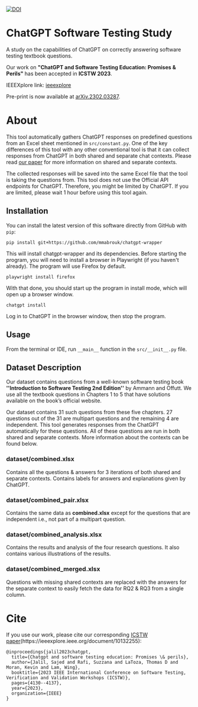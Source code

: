 [![DOI](https://zenodo.org/badge/DOI/10.5281/zenodo.7700501.svg)](https://doi.org/10.5281/zenodo.7700501)

# ChatGPT Software Testing Study

A study on the capabilities of ChatGPT on correctly answering software testing textbook questions.

Our work on **"ChatGPT and Software Testing Education: Promises & Perils"** has been accepted in **ICSTW 2023**.

IEEEXplore link: [ieeexplore](https://ieeexplore.ieee.org/abstract/document/10132255)

Pre-print is now available at [arXiv.2302.03287](https://arxiv.org/abs/2302.03287).

# About
This tool automatically gathers ChatGPT responses on predefined questions from an Excel sheet mentioned in ```src/constant.py```. One of the key differences of this tool with any other conventional tool is that it can collect responses from ChatGPT in both shared and separate chat contexts. Please read [our paper](https://arxiv.org/abs/2302.03287) for more information on shared and separate contexts.

The collected responses will be saved into the same Excel file that the tool is taking the questions from. This tool does not use the Official API endpoints for ChatGPT. Therefore, you might be limited by ChatGPT. If you are limited, please wait 1 hour before using this tool again.

## Installation

You can install the latest version of this software directly from GitHub with ```pip```:

```pip install git+https://github.com/mmabrouk/chatgpt-wrapper```

This will install chatgpt-wrapper and its dependencies. Before starting the program, you will need to install a browser
in Playwright (if you haven't already). The program will use Firefox by default.

```playwright install firefox```

With that done, you should start up the program in install mode, which will open up a browser window.

```chatgpt install```

Log in to ChatGPT in the browser window, then stop the program.

## Usage

From the terminal or IDE, run ```__main__``` function in the ```src/__init__.py``` file.


## Dataset Description
Our dataset contains questions from a well-known software testing book **''Introduction to Software Testing 2nd Edition''** by Ammann and Offutt. 
We use all the textbook questions in Chapters 1 to 5 that have solutions available on the book’s official website. 

Our dataset contains 31 such questions from these five chapters. 27 questions out of the 31 are multipart questions and the remaining 4 are independent.
This tool generates responses from the ChatGPT automatically for these questions. All of these questions are run in both shared and separate contexts.
More information about the contexts can be found below.

### dataset/combined.xlsx
Contains all the questions & answers for 3 iterations of both shared and separate contexts. Contains labels for answers and explanations given by ChatGPT.

### dataset/combined_pair.xlsx
Contains the same data as **combined.xlsx** except for the questions that are independent i.e., not part of a multipart question.

### dataset/combined_analysis.xlsx
Contains the results and analysis of the four research questions. It also contains various illustrations of the results.

### dataset/combined_merged.xlsx
Questions with missing shared contexts are replaced with the answers for the separate context to easily fetch the data for 
RQ2 & RQ3 from a single column.


# Cite
If you use our work, please cite our corresponding [ICSTW paper]([[https://arxiv.org/abs/2302.03287](https://ieeexplore.ieee.org/document/10132255)])(https://ieeexplore.ieee.org/document/10132255):
```
@inproceedings{jalil2023chatgpt,
  title={Chatgpt and software testing education: Promises \& perils},
  author={Jalil, Sajed and Rafi, Suzzana and LaToza, Thomas D and Moran, Kevin and Lam, Wing},
  booktitle={2023 IEEE International Conference on Software Testing, Verification and Validation Workshops (ICSTW)},
  pages={4130--4137},
  year={2023},
  organization={IEEE}
}
```
